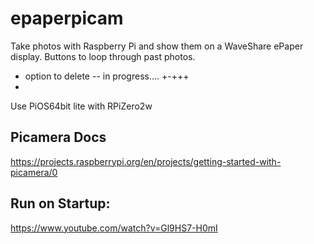 # epaperpicam
Take photos with Raspberry Pi and show them on a WaveShare ePaper display.
Buttons to loop through past photos.
* option to delete -- in progress....     +-+++
*
Use PiOS64bit lite with RPiZero2w
 
## Picamera Docs
https://projects.raspberrypi.org/en/projects/getting-started-with-picamera/0


## Run on Startup:
https://www.youtube.com/watch?v=Gl9HS7-H0mI

